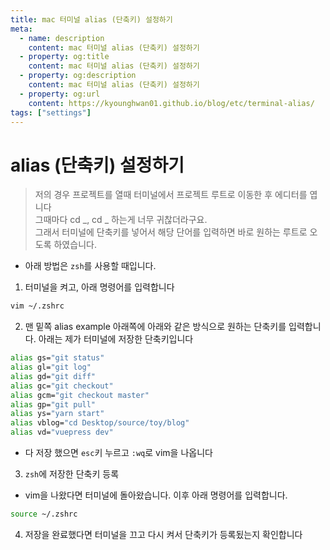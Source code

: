 ```yaml
---
title: mac 터미널 alias (단축키) 설정하기
meta:
  - name: description
    content: mac 터미널 alias (단축키) 설정하기
  - property: og:title
    content: mac 터미널 alias (단축키) 설정하기
  - property: og:description
    content: mac 터미널 alias (단축키) 설정하기
  - property: og:url
    content: https://kyounghwan01.github.io/blog/etc/terminal-alias/
tags: ["settings"]
---
```


# alias (단축키) 설정하기

> 저의 경우 프로젝트를 열때 터미널에서 프로젝트 루트로 이동한 후 에디터를 엽니다<br>
> 그때마다 cd _, cd _ 하는게 너무 귀찮더라구요.<br>
> 그래서 터미널에 단축키를 넣어서 해당 단어를 입력하면 바로 원하는 루트로 오도록 하였습니다.<br>

- 아래 방법은 `zsh`를 사용할 때입니다.

1. 터미널을 켜고, 아래 명령어를 입력합니다

```bash
vim ~/.zshrc
```

2. 맨 밑쪽 alias example 아래쪽에 아래와 같은 방식으로 원하는 단축키를 입력합니다. 아래는 제가 터미널에 저장한 단축키입니다

```sh
alias gs="git status"
alias gl="git log"
alias gd="git diff"
alias gc="git checkout"
alias gcm="git checkout master"
alias gp="git pull"
alias ys="yarn start"
alias vblog="cd Desktop/source/toy/blog"
alias vd="vuepress dev"
```

- 다 저장 했으면 `esc`키 누르고 `:wq`로 vim을 나옵니다

3. `zsh`에 저장한 단축키 등록

- vim을 나왔다면 터미널에 돌아왔습니다. 이후 아래 명령어를 입력합니다.

```zsh
source ~/.zshrc
```

4. 저장을 완료했다면 터미널을 끄고 다시 켜서 단축키가 등록됬는지 확인합니다

<TagLinks />

<Comment />
